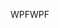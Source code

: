 <span data-ttu-id="ea720-101">WPF</span><span class="sxs-lookup"><span data-stu-id="ea720-101">WPF</span></span>